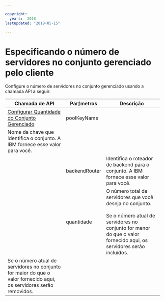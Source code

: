 ```yaml
---

copyright:
  years:  2018
lastupdated: "2018-05-15"

---
```


# Especificando o número de servidores no conjunto gerenciado pelo cliente

Configure o número de servidores no conjunto gerenciado usando a chamada API a seguir:

|Chamada de API|Parƒmetros|Descrição|
|---|---|---|
|<a href="https://softlayer.github.io/reference/services/SoftLayer_Account/setManagedPoolQuantity/" target="_blank"> Configurar Quantidade do Conjunto Gerenciado </a>|poolKeyName|
Nome da chave que identifica o conjunto. A IBM fornece esse valor para você.|
|  | backendRouter |Identifica o roteador de backend para o conjunto. A IBM fornece esse valor para você.|
|  | quantidade |O número total de servidores que você deseja no conjunto.<br><br>Se o número atual de servidores no conjunto for menor do que o valor fornecido aqui, os servidores serão incluídos.<br>
Se o número atual de servidores no conjunto for maior do que o valor fornecido aqui, os servidores serão removidos.|
